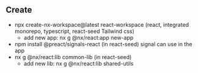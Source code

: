 ## Create
- npx create-nx-workspace@latest react-workspace (react, integrated monorepo, typescript, react-seed Tailwind css)
  - add new app: nx g @nx/react:app new-app 
- npm install @preact/signals-react (in react-seed) signal can use in the app
- nx g @nx/react:lib common-lib (in react-seed) 
  - add new lib: nx g @nx/react:lib shared-utils  

